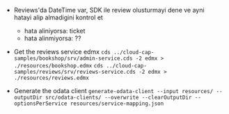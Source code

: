 - Reviews'da DateTime var, SDK ile review olusturmayi dene ve ayni hatayi alip almadigini kontrol et
  - hata aliniyorsa: ticket
  - hata alinmiyorsa: ??







- Get the reviews service edmx
`cds ../cloud-cap-samples/bookshop/srv/admin-service.cds -2 edmx > ./resources/bookshop.edmx`
`cds ../cloud-cap-samples/reviews/srv/reviews-service.cds -2 edmx > ./resources/reviews.edmx`
- Generate the odata client
`generate-odata-client --input resources/ --outputDir src/odata-clients/ --overwrite --clearOutputDir --optionsPerService resources/service-mapping.json`

